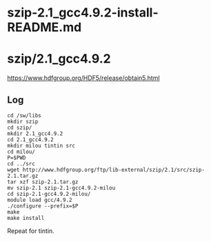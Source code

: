# szip-2.1_gcc4.9.2-install-README.md


szip/2.1_gcc4.9.2
=================

<https://www.hdfgroup.org/HDF5/release/obtain5.html>



Log
---

    cd /sw/libs
    mkdir szip
    cd szip/
    mkdir 2.1_gcc4.9.2
    cd 2.1_gcc4.9.2
    mkdir milou tintin src
    cd milou/
    P=$PWD
    cd ../src
    wget http://www.hdfgroup.org/ftp/lib-external/szip/2.1/src/szip-2.1.tar.gz
    tar xzf szip-2.1.tar.gz 
    mv szip-2.1 szip-2.1-gcc4.9.2-milou
    cd szip-2.1-gcc4.9.2-milou/
    module load gcc/4.9.2
    ./configure --prefix=$P
    make
    make install

Repeat for tintin.
